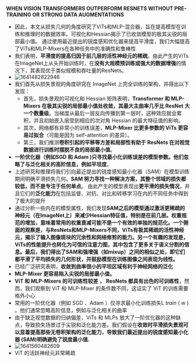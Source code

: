 **WHEN VISION TRANSFORMERS OUTPERFORM RESNETS WITHOUT PRE-TRAINING OR STRONG DATA AUGMENTATIONS**

* 因此，本文从损失几何的角度研究了ViTs和MLP-混合器，旨在提高模型在训练和推理时的数据效率。可视化和Hessian揭示了已收敛模型的极其尖锐的局部最小值。 通过使用最近提出的锐度感知优化器来提高平滑度，我们大幅提高了ViTs和MLP-Mixers在各种任务中的准确性和鲁棒性
* 我们表明，**平滑度的提高归因于前几层的活性神经元的稀疏**。由此产生的ViTs在ImageNet上从头开始训练时，在**没有大规模预训练或强大的数据增强**的情况下，其表现优于类似规模和吞吐量的ResNets。
* ![1641482822946](C:\Users\ASUS\AppData\Roaming\Typora\typora-user-images\1641482822946.png)
* 我们首先从损失景观的角度研究在 ImageNet 上完全训练的架构，并得出以下发现：
  * 首先，损失景观的可视化和 Hessian 矩阵表明，**Transformer 和 MLP-Mixers 在极其尖锐的局部最小值处收敛，其最大主曲率几乎比 ResNet 大一个数量级**。当梯度从最后一层反向传播到第一层时，这种效应就会累积，并且初始嵌入层受到相应的次对角 Hessian 的最大特征值的影响。
  * 其次，网络都有非常小的训练误差，**MLP-Mixer 比更多参数的 ViTs 更容易过拟合**（可能是因为 self-attention 的差异）。
  * 第三，我们推测**卷积引起的平移等方差和局部性有助于 ResNets 在对视觉数据进行训练时摆脱不良的局部最小值**。
*  **一阶优化器（例如SGD 和 Adam )只寻找最小化训练误差的模型参数。他们忽略了与泛化相关的高阶信息，例如平坦度**。
*  上述研究和推理将我们引向最近提出的锐度感知最小化器（SAM）在模型训练期间明确平滑损失几何。**SAM 努力寻找一种解决方案，其整个邻域的损失都较低，而不是专注于任何单点**。 由此产生的模型表现出**更平滑的损失情况**，并且它们的**泛化能力**在包括监督、对抗、对比和转移学习在内的不同任务中得到了极大的提升 
*  通过分析一些内在的模型属性，我们发现**SAM之后的模型通过激活更稀疏的神经元（在ImageNet上）来减少Hessian特征值，特别是在前几层。权重规范的增加，意味着常用的权重衰减可能不是一个有效的单独的规范化。**一个侧面的观察是，与ResNets和MLP-Mixers不同，ViTs有极其稀疏的活性神经元，揭示了输入图像斑块的冗余性和网络修剪的能力。另一个有趣的发现是，**ViTs的性能提升也转化为可信的注意力图，其中包含了更多关于语义分割的信息**。最后，我们得出了**SAM和强增强（如mixup）之间的相似之处，即它们都平滑了平均损失的几何形状，并鼓励模型在训练图像之间表现为线性。**
*  已经广泛研究表明，**收敛到曲率很小的平坦区域有利于神经网络的泛化**
*  **MLP-Mixer 更容易陷入尖锐的局部最小值。**
*   **ViT 和 MLP-Mixers 的可训练性较差** **，** **ResNets 都具有出色的可训练性**，然而，我们观察到 ViT 和 MLP-Mixer 的条件数不同，这证实了 ViT 的训练需要格外小心
*   常用的一阶优化器（例如 SGD 、Adam ）仅寻求最小化训练损失L *train* ( w ) 。他们通常忽略高阶信息，例如与泛化相关的曲率
*   由于缺乏视觉数据的归纳偏差，ViTs 和 MLPs 放大了一阶优化器的这种缺点，导致损失场景过于尖锐和泛化能力差。我们假设在**收敛时平滑损失景观可以显着提高那些无卷积架构的泛化能力，导致我们最近提出的锐度感知最小化器 (SAM)明确避免了锐度最小值.** 
*  ![1641560482609](C:\Users\ASUS\AppData\Roaming\Typora\typora-user-images\1641560482609.png)
*  ViT 的活跃神经元非常稀疏
